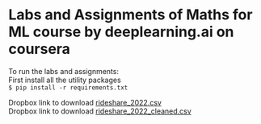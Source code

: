 # Labs and Assignments of Maths for ML course by deeplearning.ai on coursera 

To run the labs and assignments:  
First install all the utility packages  
`$ pip install -r requirements.txt`     


Dropbox link to download [rideshare_2022.csv]()  
Dropbox link to download [rideshare_2022_cleaned.csv]()
